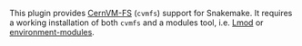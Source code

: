 This plugin provides [CernVM-FS](https://cernvm.cern.ch/fs/) (`cvmfs`) support for Snakemake. It requires a working installation of both `cvmfs` and a modules tool, i.e. [Lmod](https://lmod.readthedocs.io/en/latest/index.html) or [environment-modules](https://modules.readthedocs.io/en/latest/module.html).
